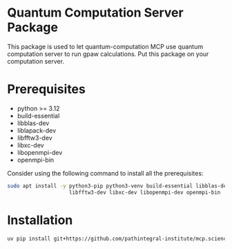 # Quantum Computation Server Package

This package is used to let quantum-computation MCP use quantum computation server to run gpaw calculations. Put this package on your computation server.

# Prerequisites

- python >= 3.12
- build-essential
- libblas-dev
- liblapack-dev
- libfftw3-dev
- libxc-dev
- libopenmpi-dev
- openmpi-bin

Consider using the following command to install all the prerequisites:

```bash
sudo apt install -y python3-pip python3-venv build-essential libblas-dev liblapack-dev \
                    libfftw3-dev libxc-dev libopenmpi-dev openmpi-bin
```

# Installation

```bash
uv pip install git+https://github.com/pathintegral-institute/mcp.science.git#subdirectory=servers/quantum_computation/src/server_package
```
